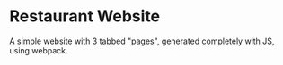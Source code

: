 # Restaurant Website

A simple website with 3 tabbed "pages", generated completely with JS, using webpack.
